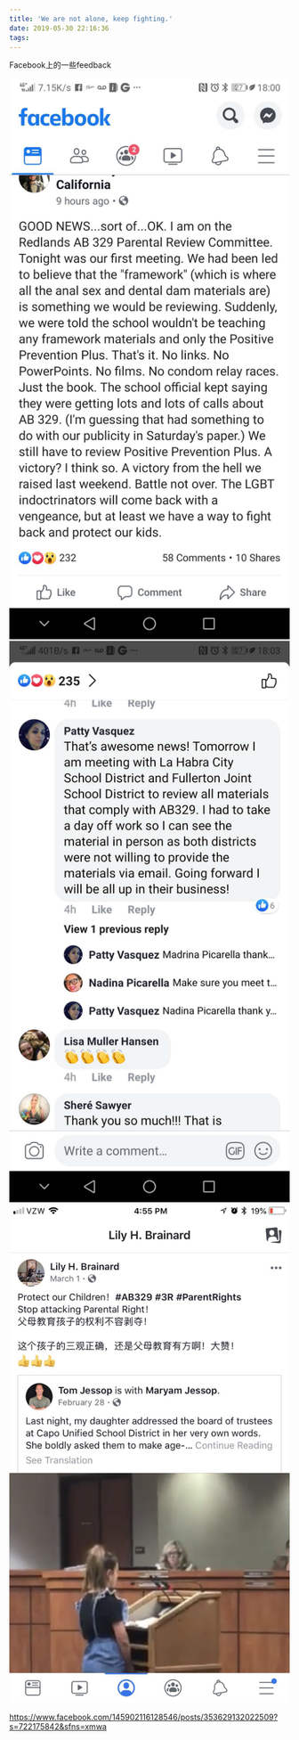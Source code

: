 ```yaml
---
title: 'We are not alone, keep fighting.'
date: 2019-05-30 22:16:36
tags:
---
```


Facebook上的一些feedback

![](/resources/images/WechatIMG11.jpeg)
![](/resources/images/WechatIMG12.jpeg)
![](/resources/images/WechatIMG41.jpeg)

https://www.facebook.com/145902116128546/posts/353629132022509?s=722175842&sfns=xmwa

